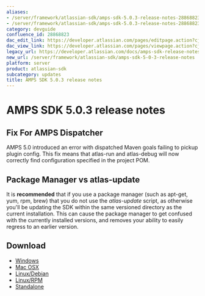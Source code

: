 ```yaml
---
aliases:
- /server/framework/atlassian-sdk/amps-sdk-5.0.3-release-notes-28868823.html
- /server/framework/atlassian-sdk/amps-sdk-5.0.3-release-notes-28868823.md
category: devguide
confluence_id: 28868823
dac_edit_link: https://developer.atlassian.com/pages/editpage.action?cjm=wozere&pageId=28868823
dac_view_link: https://developer.atlassian.com/pages/viewpage.action?cjm=wozere&pageId=28868823
legacy_url: https://developer.atlassian.com/docs/amps-sdk-release-notes/amps-sdk-5-0-3-release-notes
new_url: /server/framework/atlassian-sdk/amps-sdk-5-0-3-release-notes
platform: server
product: atlassian-sdk
subcategory: updates
title: AMPS SDK 5.0.3 release notes
---
```

# AMPS SDK 5.0.3 release notes

## Fix For AMPS Dispatcher

AMPS 5.0 introduced an error with dispatched Maven goals failing to pickup plugin config. This fix means that atlas-run and atlas-debug will now correctly find configuration specified in the project POM.

## Package Manager vs atlas-update

It is **recommended** that if you use a package manager (such as apt-get, yum, rpm, brew) that you do not use the *atlas-update* script, as otherwise you'll be updating the SDK within the same versioned directory as the current installation. This can cause the package manager to get confused with the currently installed versions, and removes your ability to easily regress to an earlier version.

## Download

-   <a href="https://marketplace.atlassian.com/plugins/atlassian-plugin-sdk-windows" class="external-link">Windows</a>
-   <a href="https://marketplace.atlassian.com/plugins/atlassian-plugin-sdk-mac" class="external-link">Mac OSX</a>
-   <a href="https://marketplace.atlassian.com/plugins/atlassian-plugin-sdk-deb" class="external-link">Linux/Debian</a>
-   <a href="https://marketplace.atlassian.com/plugins/atlassian-plugin-sdk-rpm" class="external-link">Linux/RPM</a>
-   <a href="https://marketplace.atlassian.com/plugins/atlassian-plugin-sdk-tgz" class="external-link">Standalone</a>
















